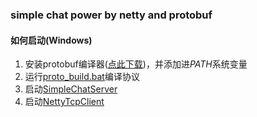 ### simple chat power by netty and protobuf

#### 如何启动(Windows)
1. 安装protobuf编译器([点此下载](https://github.com/protocolbuffers/protobuf))，并添加进*PATH*系统变量
2. 运行[proto_build.bat](proto_build.bat)编译协议
3. 启动[SimpleChatServer](src/main/java/com/pjzhong/chat/server/SimpleChatServer.java)
4. 启动[NettyTcpClient](src/main/java/com/pjzhong/chat/client/NettyTcpClient.java)
